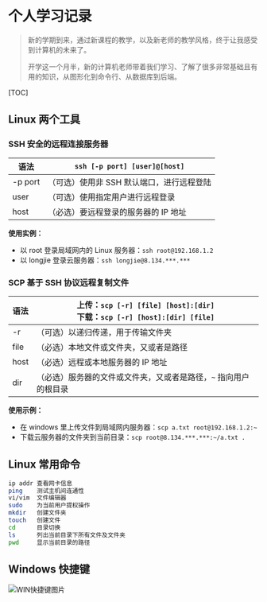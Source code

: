 # 个人学习记录

> 新的学期到来，通过新课程的教学，以及新老师的教学风格，终于让我感受到计算机的未来了。
>
> 开学这一个月半，新的计算机老师带着我们学习、了解了很多非常基础且有用的知识，从图形化到命令行、从数据库到后端。

[TOC]

## Linux 两个工具

### SSH 安全的远程连接服务器

| 语法    | `ssh [-p port] [user]@[host]`             |
| ------- | ----------------------------------------- |
| -p port | （可选）使用非 SSH 默认端口，进行远程登陆 |
| user    | （可选）使用指定用户进行远程登录          |
| host    | （必选）要远程登录的服务器的 IP 地址      |

**使用实例：**

- 以 root 登录局域网内的 Linux 服务器：`ssh root@192.168.1.2`
- 以 longjie 登录云服务器：`ssh longjie@8.134.***.***`



### SCP 基于 SSH 协议远程复制文件

| 语法 | 上传：`scp [-r] [file] [host]:[dir]`<br/>下载：`scp [-r] [host]:[dir] [file]` |
| ---- | ------------------------------------------------------------ |
| -r   | （可选）以递归传递，用于传输文件夹                           |
| file | （必选）本地文件或文件夹，又或者是路径                       |
| host | （必选）远程或本地服务器的 IP 地址                           |
| dir  | （必选）服务器的文件或文件夹，又或者是路径，`~` 指向用户的根目录 |

**使用示例：**

- 在 windows 里上传文件到局域网内服务器：`scp a.txt root@192.168.1.2:~`
- 下载云服务器的文件夹到当前目录：`scp root@8.134.***.***:~/a.txt .`

## Linux 常用命令

```bash
ip addr	查看网卡信息
ping	测试主机间连通性
vi/vim	文件编辑器
sudo	为当前用户提权操作
mkdir	创建文件夹
touch	创建文件
cd		目录切换
ls		列出当前目录下所有文件及文件夹
pwd		显示当前目录的路径
```



## Windows 快捷键

![WIN快捷键图片](https://cn-img.owoser.cn/images/2022/10/15/8d13e67e76649caee72c685620435a7d.png)
